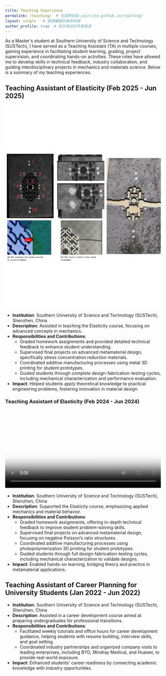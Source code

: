 ```yaml
---
title: Teaching Experience
permalink: /teaching/  # 生成网址如 yoursite.github.io/teaching/
layout: single   # 使用模板的单页布局
author_profile: true  # 显示侧边栏作者信息
---
```



As a Master's student at Southern University of Science and Technology (SUSTech), I have served as a Teaching Assistant (TA) in multiple courses, gaining experience in facilitating student learning, grading, project supervision, and coordinating hands-on activities. These roles have allowed me to develop skills in technical feedback, industry collaboration, and guiding interdisciplinary projects in mechanics and materials science. Below is a summary of my teaching experiences.

## Teaching Assistant of Elasticity (Feb 2025 - Jun 2025)
![Metamaterial Design Diagram](/assets/img/elasticity-2025-svg.svg)  
- **Institution**: Southern University of Science and Technology (SUSTech), Shenzhen, China  
- **Description**: Assisted in teaching the Elasticity course, focusing on advanced concepts in mechanics.  
- **Responsibilities and Contributions**:  
  - Graded homework assignments and provided detailed technical feedback to enhance student understanding.  
  - Supervised final projects on advanced metamaterial design, specifically stress concentration reduction materials.  
  - Coordinated additive manufacturing processes using metal 3D printing for student prototypes.  
  - Guided students through complete design-fabrication-testing cycles, including mechanical characterization and performance evaluation.  
- **Impact**: Helped students apply theoretical knowledge to practical engineering problems, fostering innovation in material design.

### Teaching Assistant of Elasticity (Feb 2024 - Jun 2024)
<video controls width="100%" height="auto" poster="/assets/img/metamaterial-poster.jpg">  <!-- 可选poster: 视频加载前的封面图像 -->
  <source src="/assets/videos/metamaterial.mp4" type="video/mp4">
  Your browser does not support the video tag. Download the video <a href="/assets/videos/metamaterial.mp4">here</a>.
</video>

- **Institution**: Southern University of Science and Technology (SUSTech), Shenzhen, China  
- **Description**: Supported the Elasticity course, emphasizing applied mechanics and material behavior.  
- **Responsibilities and Contributions**:  
  - Graded homework assignments, offering in-depth technical feedback to improve student problem-solving skills.  
  - Supervised final projects on advanced metamaterial design, focusing on negative Poisson’s ratio structures.  
  - Coordinated additive manufacturing processes using photopolymerization 3D printing for student prototypes.  
  - Guided students through full design-fabrication-testing cycles, including mechanical characterization to validate designs.  
- **Impact**: Enabled hands-on learning, bridging theory and practice in metamaterial applications.

## Teaching Assistant of Career Planning for University Students (Jan 2022 - Jun 2022)
- **Institution**: Southern University of Science and Technology (SUSTech), Shenzhen, China  
- **Description**: Assisted in a career development course aimed at preparing undergraduates for professional transitions.  
- **Responsibilities and Contributions**:  
  - Facilitated weekly tutorials and office hours for career development guidance, helping students with resume building, interview skills, and goal setting.  
  - Coordinated industry partnerships and organized company visits to leading enterprises, including BYD, Mindray Medical, and Huawei, to provide real-world exposure.  
- **Impact**: Enhanced students' career readiness by connecting academic knowledge with industry opportunities.
